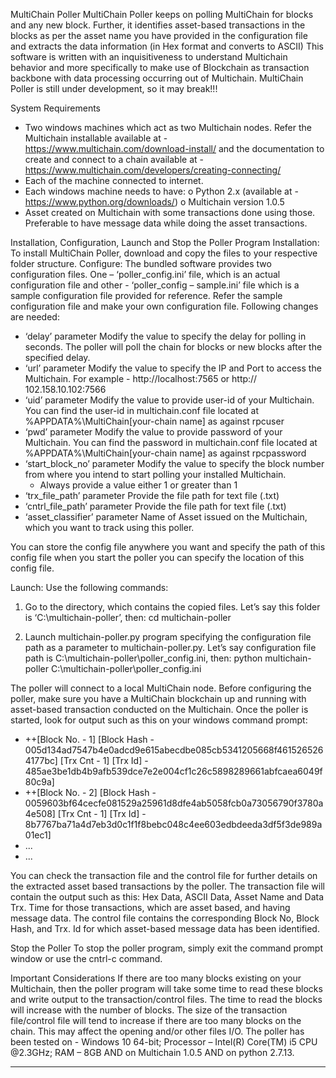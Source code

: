 MultiChain Poller
MultiChain Poller keeps on polling MultiChain for blocks and any new block. Further, it identifies asset-based transactions in the blocks as per the asset name you have provided in the configuration file and extracts the data information (in Hex format and converts to ASCII) 
This software is written with an inquisitiveness to understand Multichain behavior and more specifically to make use of Blockchain as transaction backbone with data processing occurring out of Multichain. 
MultiChain Poller is still under development, so it may break!!!

System Requirements
-	Two windows machines which act as two Multichain nodes. Refer the Multichain installable available at - https://www.multichain.com/download-install/ and the documentation to create and connect to a chain available at - https://www.multichain.com/developers/creating-connecting/  
-	Each of the machine connected to internet.
-	Each windows machine needs to have:
o	Python 2.x (available at - https://www.python.org/downloads/)
o	Multichain version 1.0.5
-	Asset created on Multichain with some transactions done using those. Preferable to have message data while doing the asset transactions.

Installation, Configuration, Launch and Stop the Poller Program
Installation:
To install MultiChain Poller, download and copy the files to your respective folder structure. 
Configure: 
The bundled software provides two configuration files. One – ‘poller_config.ini’ file, which is an actual configuration file and other - ‘poller_config – sample.ini’ file which is a sample configuration file provided for reference. Refer the sample configuration file and make your own configuration file. Following changes are needed:
- ‘delay’ parameter	Modify the value to specify the delay for polling in seconds. The poller will poll the chain for blocks or new blocks after the specified delay.
- ‘url’ parameter	Modify the value to specify the IP and Port to access the Multichain. For example - http://localhost:7565 or http:// 102.158.10.102:7566
- ‘uid’ parameter	Modify the value to provide user-id of your Multichain. You can find the user-id in multichain.conf file located at %APPDATA%\MultiChain\[your-chain name] as against rpcuser
- ‘pwd’ parameter	Modify the value to provide password of your Multichain. You can find the password in multichain.conf file located at %APPDATA%\MultiChain\[your-chain name] as against rpcpassword
- ‘start_block_no’ parameter	Modify the value to specify the block number from where you intend to start polling your installed Multichain.
  -	Always provide a value either 1 or greater than 1 
- ‘trx_file_path’ parameter	Provide the file path for text file (.txt)
- ‘cntrl_file_path’ parameter	Provide the file path for text file (.txt)
- ‘asset_classifier’ parameter	Name of Asset issued on the Multichain, which you want to track using this poller.

You can store the config file anywhere you want and specify the path of this config file when you start the poller you can specify the location of this config file.

Launch: 
Use the following commands:
1.	Go to the directory, which contains the copied files. Let’s say this folder is ‘C:\multichain-poller’, then:
cd multichain-poller

2.	Launch multichain-poller.py program specifying the configuration file path as a parameter to multichain-poller.py. Let’s say configuration file path is C:\multichain-poller\poller_config.ini, then:
python multichain-poller C:\multichain-poller\poller_config.ini

The poller will connect to a local MultiChain node. Before configuring the poller, make sure you have a MultiChain blockchain up and running with asset-based transaction conducted on the Multichain.
Once the poller is started, look for output such as this on your windows command prompt:

- ++[Block No. - 1] [Block Hash - 005d134ad7547b4e0adcd9e615abecdbe085cb5341205668f4615265264177bc] [Trx Cnt - 1] [Trx Id] - 485ae3be1db4b9afb539dce7e2e004cf1c26c5898289661abfcaea6049f80c9a]
- ++[Block No. - 2] [Block Hash - 0059603bf64cecfe081529a25961d8dfe4ab5058fcb0a73056790f3780a4e508] [Trx Cnt - 1] [Trx Id] - 8b7767ba71a4d7eb3d0c1f1f8bebc048c4ee603edbdeeda3df5f3de989a01ec1]
- ...
- ...

You can check the transaction file and the control file for further details on the extracted asset based transactions by the poller. The transaction file will contain the output such as this: Hex Data, ASCII Data, Asset Name and Data Trx. Time for those transactions, which are asset based, and having message data. The control file contains the corresponding Block No, Block Hash, and Trx. Id for which asset-based message data has been identified. 

Stop the Poller
To stop the poller program, simply exit the command prompt window or use the cntrl-c command. 

Important Considerations
If there are too many blocks existing on your Multichain, then the poller program will take some time to read these blocks and write output to the transaction/control files. The time to read the blocks will increase with the number of blocks. 
The size of the transaction file/control file will tend to increase if there are too many blocks on the chain. This may affect the opening and/or other files I/O. 
The poller has been tested on - Windows 10 64-bit; Processor – Intel(R) Core(TM) i5 CPU @2.3GHz; RAM – 8GB AND on Multichain 1.0.5 AND on python 2.7.13. 

******
